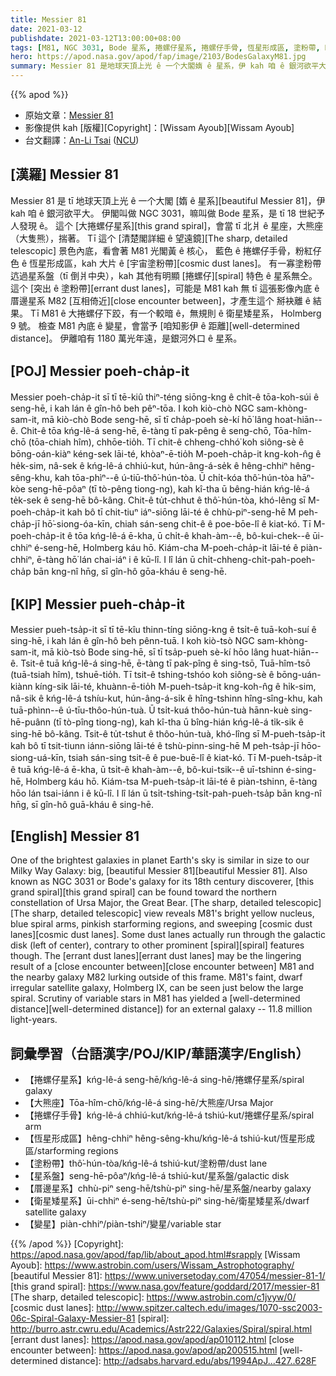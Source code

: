 ```yaml
---
title: Messier 81
date: 2021-03-12
publishdate: 2021-03-12T13:00:00+08:00
tags: [M81, NGC 3031, Bode 星系, 捲螺仔星系, 捲螺仔手骨, 恆星形成區, 塗粉帶, M82, 矮星系, Holmberg 9 號]
hero: https://apod.nasa.gov/apod/fap/image/2103/BodesGalaxyM81.jpg
summary: Messier 81 是地球天頂上光 ê 一个大閣媠 ê 星系，伊 kah 咱 ê 銀河欲平大。伊嘛叫做 NGC 3031，抑是 Bode 星系，是 tī 18 世紀予人發現 ê。
---
```


{{% apod %}}

- 原始文章：[Messier 81](https://apod.nasa.gov/apod/ap210312.html)
- 影像提供 kah [版權][Copyright]：[Wissam Ayoub][Wissam Ayoub]
- 台文翻譯：[An-Li Tsai](mailto:thianbun.taigi@gmail.com) ([NCU](https://www.astro.ncu.edu.tw))

## [漢羅] Messier 81
Messier 81 是 tī 地球天頂上光 ê 一个大閣 [媠 ê 星系][beautiful Messier 81]，伊 kah 咱 ê 銀河欲平大。
伊閣叫做 NGC 3031，嘛叫做 Bode 星系，是 tī 18 世紀予人發現 ê。
這个 [大捲螺仔星系][this grand spiral]，會當 tī 北爿 ê 星座，大熊座（大隻熊），揣著。
Tī 這个 [清楚閣詳細 ê 望遠鏡][The sharp, detailed telescopic] 景色內底，看會著 M81 光閣黃 ê 核心， 藍色 ê 捲螺仔手骨，粉紅仔色 ê 恆星形成區，kah 大片 ê [宇宙塗粉帶][cosmic dust lanes]。
有一寡塗粉帶迒過星系盤（tī 倒爿中央），kah 其他有明顯 [捲螺仔][spiral] 特色 ê 星系無仝。
這个 [突出 ê 塗粉帶][errant dust lanes]，可能是 M81 kah 無 tī 這張影像內底 ê 厝邊星系 M82 [互相倚近][close encounter between]，才產生這个 掰袂離 ê 結果。
Tī M81 ê 大捲螺仔下跤，有一个較暗 ê，無規則 ê 衛星矮星系， Holmberg 9 號。
檢查 M81 內底 ê 變星，會當予 [咱知影伊 ê 距離][well-determined distance]。
伊離咱有 1180 萬光年遠，是銀河外口 ê 星系。

## [POJ] Messier poeh-cha̍p-it
Messier poeh-cha̍p-it sī tī tē-kiû thiⁿ-téng siōng-kng ê chi̍t-ê tōa-koh-súi ê seng-hē, i kah lán ê gîn-hô beh pêⁿ-tōa.
I koh kiò-chò NGC sam-khòng-sam-it, mā kiò-chò Bode seng-hē, sī tī cha̍p-poeh sè-kí hō͘ lâng hoat-hiān--ê.
Chit-ê tōa kńg-lê-á seng-hē, ē-tàng tī pak-pêng ê seng-chō, Tōa-hîm-chō (tōa-chiah hîm), chhōe-tio̍h.
Tī chit-ê chheng-chhó͘ koh siông-sè ê bōng-oán-kiàⁿ kéng-sek lāi-té, khòaⁿ-ē-tio̍h M-poeh-cha̍p-it kng-koh-n̂g ê he̍k-sim, nâ-sek ê kńg-lê-á chhiú-kut, hún-âng-á-se̍k ê hêng-chhiⁿ hêng-sêng-khu, kah tōa-phìⁿ--ê ú-tiū-thô͘-hún-tòa.
Ū chi̍t-kóa thô͘-hún-tòa hāⁿ-kòe seng-hē-pôaⁿ (tī tò-pêng tiong-ng), kah kî-tha ū bêng-hián kńg-lê-á te̍k-sek ê seng-hē bô-kâng.
Chit-ê tu̍t-chhut ê thô͘-hún-tòa, khó-lêng sī M-poeh-cha̍p-it kah bô tī chit-tiuⁿ iáⁿ-siōng lāi-té ê chhù-piⁿ-seng-hē M peh-cha̍p-jī hō͘-siong-óa-kīn, chiah sán-seng chit-ê ê poe-bōe-lî ê kiat-kó.
Tī M-poeh-cha̍p-it ê tōa kńg-lê-á ē-kha, ū chi̍t-ê khah-àm--ê, bô-kui-chek--ê ūi-chhiⁿ é-seng-hē, Holmberg káu hō.
Kiám-cha M-poeh-cha̍p-it lāi-té ê piàn-chhiⁿ, ē-tàng hō͘ lán chai-iáⁿ i ê kū-lî.
I lî lán ū chi̍t-chheng-chi̍t-pah-poeh-cha̍p bān kng-nî hn̄g, sī gîn-hô gōa-kháu ê seng-hē.

## [KIP] Messier pueh-cha̍p-it
Messier pueh-tsa̍p-it sī tī tē-kîu thinn-tíng siōng-kng ê tsi̍t-ê tuā-koh-suí ê sing-hē, i kah lán ê gîn-hô beh pênn-tuā.
I koh kiò-tsò NGC sam-khòng-sam-it, mā kiò-tsò Bode sing-hē, sī tī tsa̍p-pueh sè-kí hōo lâng huat-hiān--ê.
Tsit-ê tuā kńg-lê-á sing-hē, ē-tàng tī pak-pîng ê sing-tsō, Tuā-hîm-tsō (tuā-tsiah hîm), tshuē-tio̍h.
Tī tsit-ê tshing-tshóo koh siông-sè ê bōng-uán-kiànn kíng-sik lāi-té, khuànn-ē-tio̍h M-pueh-tsa̍p-it kng-koh-n̂g ê hi̍k-sim, nâ-sik ê kńg-lê-á tshíu-kut, hún-âng-á-si̍k ê hîng-tshinn hîng-sîng-khu, kah tuā-phìnn--ê ú-tīu-thôo-hún-tuà.
Ū tsi̍t-kuá thôo-hún-tuà hānn-kuè sing-hē-puânn (tī tò-pîng tiong-ng), kah kî-tha ū bîng-hián kńg-lê-á ti̍k-sik ê sing-hē bô-kâng.
Tsit-ê tu̍t-tshut ê thôo-hún-tuà, khó-lîng sī M-pueh-tsa̍p-it kah bô tī tsit-tiunn iánn-siōng lāi-té ê tshù-pinn-sing-hē M peh-tsa̍p-jī hōo-siong-uá-kīn, tsiah sán-sing tsit-ê ê pue-buē-lî ê kiat-kó.
Tī M-pueh-tsa̍p-it ê tuā kńg-lê-á ē-kha, ū tsi̍t-ê khah-àm--ê, bô-kui-tsik--ê uī-tshinn é-sing-hē, Holmberg káu hō.
Kiám-tsa M-pueh-tsa̍p-it lāi-té ê piàn-tshinn, ē-tàng hōo lán tsai-iánn i ê kū-lî.
I lî lán ū tsi̍t-tshing-tsi̍t-pah-pueh-tsa̍p bān kng-nî hn̄g, sī gîn-hô guā-kháu ê sing-hē.

## [English] Messier 81
One of the brightest galaxies in planet Earth's sky is similar in size to our Milky Way Galaxy: big, [beautiful Messier 81][beautiful Messier 81]. Also known as NGC 3031 or Bode's galaxy for its 18th century discoverer, [this grand spiral][this grand spiral] can be found toward the northern constellation of Ursa Major, the Great Bear. [The sharp, detailed telescopic][The sharp, detailed telescopic] view reveals M81's bright yellow nucleus, blue spiral arms, pinkish starforming regions, and sweeping [cosmic dust lanes][cosmic dust lanes]. Some dust lanes actually run through the galactic disk (left of center), contrary to other prominent [spiral][spiral] features though. The [errant dust lanes][errant dust lanes] may be the lingering result of a [close encounter between][close encounter between] M81 and the nearby galaxy M82 lurking outside of this frame. M81's faint, dwarf irregular satellite galaxy, Holmberg IX, can be seen just below the large spiral. Scrutiny of variable stars in M81 has yielded a [well-determined distance][well-determined distance]) for an external galaxy -- 11.8 million light-years.

## 詞彙學習（台語漢字/POJ/KIP/華語漢字/English）

- 【捲螺仔星系】kńg-lê-á seng-hē/kńg-lê-á sing-hē/捲螺仔星系/spiral galaxy
- 【大熊座】Tōa-hîm-chō/kńg-lê-á sing-hē/大熊座/Ursa Major
- 【捲螺仔手骨】kńg-lê-á chhiú-kut/kńg-lê-á tshiú-kut/捲螺仔星系/spiral arm
- 【恆星形成區】hêng-chhiⁿ hêng-sêng-khu/kńg-lê-á tshiú-kut/恆星形成區/starforming regions
- 【塗粉帶】thô͘-hún-tòa/kńg-lê-á tshiú-kut/塗粉帶/dust lane
- 【星系盤】seng-hē-pôaⁿ/kńg-lê-á tshiú-kut/星系盤/galactic disk
- 【厝邊星系】chhù-piⁿ seng-hē/tshù-piⁿ sing-hē/星系盤/nearby galaxy
- 【衛星矮星系】ūi-chhiⁿ é-seng-hē/tshù-piⁿ sing-hē/衛星矮星系/dwarf satellite galaxy
- 【變星】piàn-chhiⁿ/piàn-tshiⁿ/變星/variable star

{{% /apod %}}
[Copyright]: https://apod.nasa.gov/apod/fap/lib/about_apod.html#srapply
[Wissam Ayoub]: https://www.astrobin.com/users/Wissam_Astrophotography/
[beautiful Messier 81]: https://www.universetoday.com/47054/messier-81-1/
[this grand spiral]: https://www.nasa.gov/feature/goddard/2017/messier-81
[The sharp, detailed telescopic]: https://www.astrobin.com/c1jvyw/0/
[cosmic dust lanes]: http://www.spitzer.caltech.edu/images/1070-ssc2003-06c-Spiral-Galaxy-Messier-81
[spiral]: http://burro.astr.cwru.edu/Academics/Astr222/Galaxies/Spiral/spiral.html
[errant dust lanes]: https://apod.nasa.gov/apod/ap010112.html
[close encounter between]: https://apod.nasa.gov/apod/ap200515.html
[well-determined distance]: http://adsabs.harvard.edu/abs/1994ApJ...427..628F
